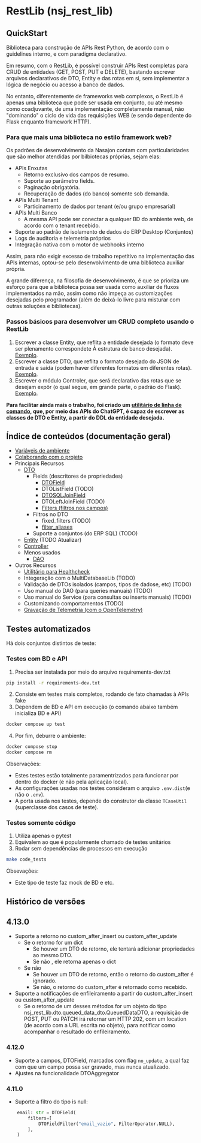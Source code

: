 # RestLib (nsj_rest_lib)

## QuickStart

Biblioteca para construção de APIs Rest Python, de acordo com o guidelines interno, e com paradigma declarativo.

Em resumo, com o RestLib, é possível construir APIs Rest completas para CRUD de entidades (GET, POST, PUT e DELETE), bastando escrever arquivos declarativos de DTO, Entity e das rotas em si, sem implementar a lógica de negócio ou acesso a banco de dados.

No entanto, diferentemente de frameworks web complexos, o RestLib é apenas uma biblioteca que pode ser usada em conjunto, ou até mesmo como coadjuvante, de uma implementação completamente manual, não "dominando" o ciclo de vida das requisições WEB (e sendo dependente do Flask enquanto framework HTTP).

### Para que mais uma biblioteca no estilo framework web?

Os padrões de desenvolvimento da Nasajon contam com particularidades que são melhor atendidas por bilbiotecas próprias, sejam elas:

* APIs Enxutas
  * Retorno exclusivo dos campos de resumo.
  * Suporte ao parâmetro fields.
  * Paginação obrigatória.
  * Recuperação de dados (do banco) somente sob demanda.
* APIs Multi Tenant
  * Particinamento de dados por tenant (e/ou grupo empresarial)
* APIs Multi Banco
  * A mesma API pode ser conectar a qualquer BD do ambiente web, de acordo com o tenant recebido.
* Suporte ao padrão de isolamento de dados do ERP Desktop (Conjuntos)
* Logs de auditoria e telemetria próprios
* Integração nativa com o motor de webhooks interno

Assim, para não exigir excesso de trabalho repetitivo na implementação das APIs internas, optou-se pelo desenvolvimento de uma biblioteca auxiliar própria.

A grande diferença, na filosofia de desenvolvimento, é que se prioriza um esforço para que a biblioteca possa ser usada como auxiliar de fluxos implementados na mão, assim como não impeça as customizações desejadas pelo programador (além de deixá-lo livre para misturar com outras soluções e bibliotecas).

### Passos básicos para desenvolver um CRUD completo usando o RestLib

1. Escrever a classe Entity, que reflita a entidade desejada (o formato deve ser plenamento correspondete À estrutura de banco desejada). [Exemplo](tests/cliente_dto.py).
2. Escrever a classe DTO, que reflita o formato desejado do JSON de entrada e saída (podem haver diferentes formatos em diferentes rotas). [Exemplo](tests/cliente_entity.py).
3. Escrever o módulo Controler, que será declarativo das rotas que se desejam expôr (o qual segue, em grande parte, o padrão do Flask). [Exemplo](tests/cliente_controller.py).

**Para facilitar ainda mais o trabalho, foi criado um [utilitário de linha de comando](https://github.com/Nasajon/arquitetura-cmd), que, por meio das APIs do ChatGPT, é capaz de escrever as classes de DTO e Entity, a partir do DDL da entidade desejada.**

## Índice de conteúdos (documentação geral)

* [Variáveis de ambiente](internal_docs/variaveis_ambiente.md)
* [Colaborando com o projeto](internal_docs/colaborando_projeto.md)
* Principais Recursos
  * [DTO](internal_docs/recursos/dto.md)
    * Fields (descritores de propriedades)
      * [DTOField](internal_docs/recursos/dto_field.md)
      * DTOListField (TODO)
      * [DTOSQLJoinField](internal_docs/recursos/dto_sql_join_field.md)
      * DTOLeftJoinField (TODO)
      * [Filters (filtros nos campos)](internal_docs/recursos/filters.md)
    * Filtros no DTO
      * fixed_filters (TODO)
      * [filter_aliases](internal_docs/recursos/filter_aliases.md)
    * Suporte a conjuntos (do ERP SQL) (TODO)
  * [Entity](internal_docs/recursos/entity.md) (TODO Atualizar)
  * [Controller](internal_docs/recursos/controller.md)
  * Menos usados
    * [DAO](internal_docs/recursos/dao.md)
* Outros Recursos
  * [Utilitário para Healthcheck](internal_docs/outros_recursos/healthcheck.md)
  * Integeração com o MultiDatabaseLib (TODO)
  * Validação de DTOs isolados (campos, tipos de dadose, etc) (TODO)
  * Uso manual do DAO (para queries manuais) (TODO)
  * Uso manual do Service (para consultas ou inserts manuais) (TODO)
  * Customizando comportamentos (TODO)
  * [Gravação de Telemetria (com o OpenTelemetry)](internal_docs/opentelemetry.md)

## Testes automatizados

Há dois conjuntos distintos de teste:

### Testes com BD e API
1. Precisa ser instalada por meio do arquivo requirements-dev.txt

```sh
pip install -r requirements-dev.txt
```

2. Consiste em testes mais completos, rodando de fato chamadas à APIs fake
3. Dependem de BD e API em execução (o comando abaixo também inicializa BD e API)

```sh
docker compose up test
```

4. Por fim, deburre o ambiente:
```sh
docker compose stop
docker compose rm
```

Observações:
* Estes testes estão totalmente paramentrizados para funcionar por dentro do docker (e não pela aplicação local).
* As configurações usadas nos testes consideram o arquivo `.env.dist`(e não o `.env`).
* A porta usada nos testes, depende do construtor da classe `TCaseUtil` (superclasse dos casos de teste).

### Testes somente código

1. Utiliza apenas o pytest
2. Equivalem ao que é popularmente chamado de testes unitários
3. Rodar sem dependências de processos em execução

```sh
make code_tests
```

Obsevações:
* Este tipo de teste faz mock de BD e etc.
  
## Histórico de versões

## 4.13.0

- Suporte a retorno no custom_after_insert ou custom_after_update
  - Se o retorno for um dict
    - Se houver um DTO de retorno, ele tentará adicionar propriedades ao mesmo DTO.
    - Se não , ele retorna apenas o dict
  - Se não
    - Se houver um DTO de retorno, então o retorno do custom_after é ignorado.
    - Se não, o retorno do custom_after é retornado como recebido.
- Suporte a notificações de enfileiramento a partir do custom_after_insert ou custom_after_update
  - Se o retorno de um desses métodos for um objeto do tipo nsj_rest_lib.dto.queued_data_dto.QueuedDataDTO, a requisição de POST, PUT ou PATCH irá retornar um HTTP 202, com um location (de acordo com a URL escrita no objeto), para notificar como acompanhar o resultado do enfileiramento.

### 4.12.0

- Suporte a campos, DTOField, marcados com flag ```no_update```, a qual faz com que um campo possa ser gravado, mas nunca atualizado.
- Ajustes na funcionalidade DTOAggregator

### 4.11.0

- Suporte a filtro do tipo is null:

```python
    email: str = DTOField(
        filters=[
            DTOFieldFilter("email_vazio", FilterOperator.NULL),
        ],
    )
```
